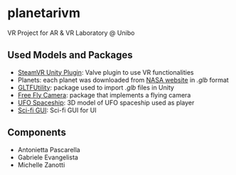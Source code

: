 # planetarivm
VR Project for AR &amp; VR Laboratory @ Unibo

## Used Models and Packages
* [SteamVR Unity Plugin](https://github.com/ValveSoftware/steamvr_unity_plugin/releases/tag/2.2.0): Valve plugin to use VR functionalities
* Planets: each planet was downloaded from [NASA website](https://solarsystem.nasa.gov/resources/) in *.glb* format
* [GLTFUtility](https://github.com/Siccity/GLTFUtility): package used to import *.glb* files in Unity
* [Free Fly Camera](https://assetstore.unity.com/packages/tools/camera/free-fly-camera-140739): package that implements a flying camera 
* [UFO Spaceship](https://www.turbosquid.com/3d-models/ufo-spaceship-3d-1962671): 3D model of UFO spaceship used as player
* [Sci-fi GUI](https://assetstore.unity.com/packages/2d/gui/sci-fi-gui-skin-15606): Sci-fi GUI for UI 

## Components
* Antonietta Pascarella
* Gabriele Evangelista
* Michelle Zanotti